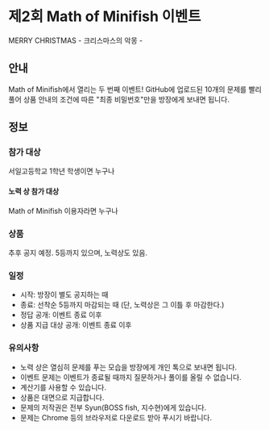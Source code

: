 # 제2회 Math of Minifish 이벤트
MERRY CHRISTMAS - 크리스마스의 악몽 -

## 안내
Math of Minifish에서 열리는 두 번째 이벤트!
GitHub에 업로드된 10개의 문제를 빨리 풀어 상품 안내의 조건에 따른 "최종 비밀번호"만을 방장에게 보내면 됩니다.

## 정보
### 참가 대상
서일고등학교 1학년 학생이면 누구나
#### 노력 상 참가 대상
Math of Minifish 이용자라면 누구나

### 상품
 추후 공지 예정. 5등까지 있으며, 노력상도 있음.

### 일정
 - 시작: 방장이 별도 공지하는 때
 - 종료: 선착순 5등까지 마감되는 때 (단, 노력상은 그 이틀 후 마감한다.)
 - 정답 공개: 이벤트 종료 이후
 - 상품 지급 대상 공개: 이벤트 종료 이후

### 유의사항
 - 노력 상은 열심히 문제를 푸는 모습을 방장에게 개인 톡으로 보내면 됩니다.
 - 이벤트 문제는 이벤트가 종료될 때까지 질문하거나 풀이를 올릴 수 없습니다.
 - 계산기를 사용할 수 있습니다.
 - 상품은 대면으로 지급합니다.
 - 문제의 저작권은 전부 Syun(BOSS fish, 지수현)에게 있습니다.
 - 문제는 Chrome 등의 브라우저로 다운로드 받아 푸시기 바랍니다.